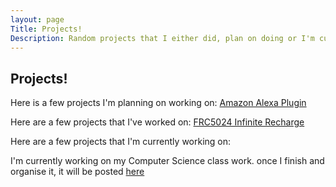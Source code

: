 ```yaml
---
layout: page
Title: Projects!
Description: Random projects that I either did, plan on doing or I'm currently working on
---
```

## Projects! 


Here is a few projects I'm planning on working on:
[Amazon Alexa Plugin](https://github.com/catarinaburghi/Cat-plugin-for-Alexa)

Here are a few projects that I've worked on:
[FRC5024 Infinite Recharge](https://github.com/frc5024/InfiniteRecharge)

Here are a few projects that I'm currently working on:

I'm currently working on my Computer Science class work. once I finish and organise it, it will be posted [here](https://github.com/catarinaburghi/ICS3U)


